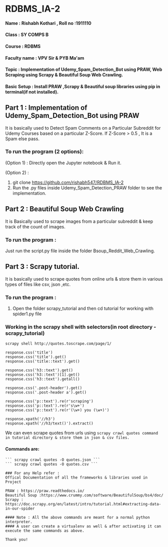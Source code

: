 # RDBMS_IA-2
#### Name : Rishabh Kothari , Roll no :1911110
#### Class : SY COMPS B
#### Course : RDBMS
#### Faculty name : VPV Sir & PYB Ma'am

#### Topic : Implementation of Udemy_Spam_Detection_Bot using PRAW, Web Scraping using Scrapy & Beautiful Soup Web Crawling.


#### Basic Setup : Install PRAW ,Scrapy & Beautiful soup libraries using pip in terminal(if not installed).

## Part 1 :  Implementation of Udemy_Spam_Detection_Bot using PRAW

It is basically used to Detect Spam Comments on a Particular Subreddit for Udemy Courses based on a particular Z-Score.
If Z-Score > 0.5 , It is a Spam else pass.

### To run the program (2 options):

(Option 1) : Directly open the Jupyter notebook & Run it.

(Option 2) :
1. git clone https://github.com/rishabh547/RDBMS_IA-2
2. Run the .py files inside Udemy_Spam_Detection_PRAW folder to see the implementation.


## Part 2 : Beautiful Soup Web Crawling
It is Basically used to scrape images from a particular subreddit & keep track of the count of images.

### To run the program : 
Just run the script.py file inside the folder Bsoup_Reddit_Web_Crawling.


## Part 3 : Scrapy tutorial.
It is basically used to scrape quotes from online urls & store them in various types of files like csv, json ,etc.

### To run the program : 
1. Open the folder scrapy_tutorial and then cd tutorial for working with spider1.py file

### Working in the scrapy shell with selectors(in root directory - scrapy_tutorial)
```
scrapy shell http://quotes.toscrape.com/page/1/
```

```
response.css('title')
response.css('title').get()
response.css('title::text').get()

response.css('h3::text').get()
response.css('h3::text')[1].get()
response.css('h3::text').getall()

response.css('.post-header').get()
response.css('.post-header a').get()

response.css('p::text').re(r'scraping')
response.css('p::text').re(r's\w+')
response.css('p::text').re(r'(\w+) you (\w+)')

response.xpath('//h3')
response.xpath('//h3/text()').extract()

```
We can even scrape quotes from urls using ```scrapy crawl quotes command in tutorial directory & store them in json & csv files.```

#### Commands are:
``` scrapy crawl quotes '''
``` scrapy crawl quotes -O quotes.json ```
``` scrapy crawl quotes -O quotes.csv ```

### For any Help refer :
Offical Documentation of all the frameworks & libraries used in Project

PRAW : https://praw.readthedocs.io/
Beautiful Soup :https://www.crummy.com/software/BeautifulSoup/bs4/doc/
Scrapy : https://doc.scrapy.org/en/latest/intro/tutorial.html#extracting-data-in-our-spider

#### Note : All the above commands are meant for a normal python interpreter.
#### A user can create a virtualenv as well & after activating it can execute the same commands as above.

Thank you!

